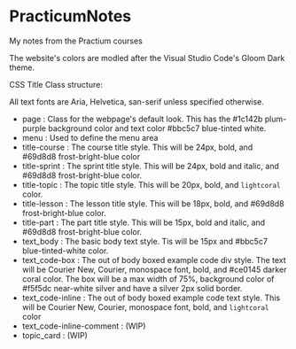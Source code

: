 # PracticumNotes
My notes from the Practium courses

The website's colors are modled after the Visual Studio Code's Gloom Dark theme.

CSS Title Class structure:

All text fonts are Aria, Helvetica, san-serif unless specified otherwise. 

* page : Class for the webpage's default look. This has the #1c142b plum-purple background color and text color #bbc5c7 blue-tinted white.
* menu : Used to define the menu area
* title-course : The course title style. This will be 24px, bold, and #69d8d8 frost-bright-blue color
* title-sprint : The sprint title style. This will be 24px, bold and italic, and #69d8d8 frost-bright-blue color.
* title-topic : The topic title style. This will be 20px, bold, and `lightcoral` color.
* title-lesson : The lesson title style. This will be 18px, bold, and #69d8d8 frost-bright-blue color.
* title-part : The part title style. This will be 15px, bold and italic, and #69d8d8 frost-bright-blue color.
* text_body : The basic body text style. Tis will be 15px and #bbc5c7 blue-tinted-white color.
* text_code-box : The out of body boxed example code div style. The text will be Courier New, Courier, monospace font, bold, and #ce0145 darker coral color. The box will be a max width of 75%, background color of #f5f5dc near-white silver and have a silver 2px solid border.
* text_code-inline : The out of body boxed example code text style. This will be Courier New, Courier, monospace font, bold, and `lightcoral` color
* text_code-inline-comment : (WIP)
* topic_card : (WIP)